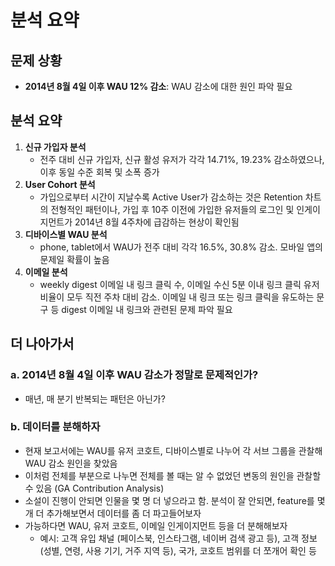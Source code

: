 # 분석 요약

## 문제 상황
- **2014년 8월 4일 이후 WAU 12% 감소**: WAU 감소에 대한 원인 파악 필요

## 분석 요약
1. **신규 가입자 분석**
   - 전주 대비 신규 가입자, 신규 활성 유저가 각각 14.71%, 19.23% 감소하였으나, 이후 동일 수준 회복 및 소폭 증가
2. **User Cohort 분석**
   - 가입으로부터 시간이 지날수록 Active User가 감소하는 것은 Retention 차트의 전형적인 패턴이나, 가입 후 10주 이전에 가입한 유저들의 로그인 및 인게이지먼트가 2014년 8월 4주차에 급감하는 현상이 확인됨
3. **디바이스별 WAU 분석**
   - phone, tablet에서 WAU가 전주 대비 각각 16.5%, 30.8% 감소. 모바일 앱의 문제일 확률이 높음
4. **이메일 분석**
   - weekly digest 이메일 내 링크 클릭 수, 이메일 수신 5분 이내 링크 클릭 유저 비율이 모두 직전 주차 대비 감소. 이메일 내 링크 또는 링크 클릭을 유도하는 문구 등 digest 이메일 내 링크와 관련된 문제 파악 필요

## 더 나아가서
### a. 2014년 8월 4일 이후 WAU 감소가 정말로 문제적인가?
- 매년, 매 분기 반복되는 패턴은 아닌가?

### b. 데이터를 분해하자
- 현재 보고서에는 WAU를 유저 코호트, 디바이스별로 나누어 각 서브 그룹을 관찰해 WAU 감소 원인을 찾았음
- 이처럼 전체를 부분으로 나누면 전체를 볼 때는 알 수 없었던 변동의 원인을 관찰할 수 있음 (GA Contribution Analysis)
- 소설이 진행이 안되면 인물을 몇 명 더 넣으라고 함. 분석이 잘 안되면, feature를 몇 개 더 추가해보면서 데이터를 좀 더 파고들어보자
- 가능하다면 WAU, 유저 코호트, 이메일 인게이지먼트 등을 더 분해해보자
  - 예시: 고객 유입 채널 (페이스북, 인스타그램, 네이버 검색 광고 등), 고객 정보 (성별, 연령, 사용 기기, 거주 지역 등), 국가, 코호트 범위를 더 쪼개어 확인 등
